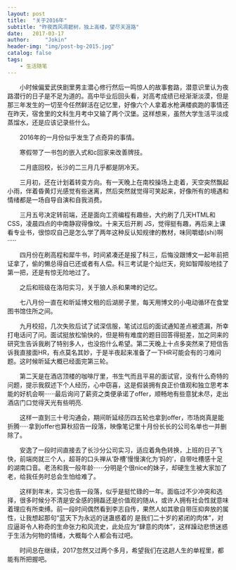 ```yaml
---
layout: post
title:  "关于2016年"
subtitle: "昨夜西风凋碧树，独上高楼，望尽天涯路"
date:   2017-03-17
author:     "Jokin"
header-img: "img/post-bg-2015.jpg"
catalog: false
tags:
    - 生活随笔
---
```


&emsp;&emsp;小时候偏爱武侠剧里男主潜心修行然后一鸣惊人的故事套路，潜意识里认为夜路潜行的日子是不足为道的。高中毕业后回头看，对高考成绩已经渐渐淡漠，但是那三年发生的一切至今任然鲜活在记忆里，好像六个人拿着水枪满楼疯跑的事情还在昨天，宿舍里的文科生月考中又输了两个汉堡。这样想来，虽然大学生活平淡成蒸馏水，还是应该记录些什么。

&emsp;&emsp;2016年的一月份似乎发生了点奇异的事情。

&emsp;&emsp;寒假带了一书包的嵌入式和c回家来改善牌技。

&emsp;&emsp;二月底回校，长沙的二三月几乎都是阴冷天。

&emsp;&emsp;三月初，还在计划着转变方向。有一天晚上在南校操场上走着，天空突然飘起小雨，伴着昏黄灯光感觉有些迷离，然后突然就觉得可笑起来，好像所有的境遇和情绪都是一场自导自演和自我消费。

&emsp;&emsp;三月五号决定转前端，还是面向工资编程有趣些，大约刷了几天HTML和CSS，凌晨四点的中南静寂得像坟。十来天后开刷 JS，觉得挺有趣，再后来上课看专业书，很惊叹自己是怎么学了两年这种反认知规律的教材，味同嚼蜡(shi)啊·····

&emsp;&emsp;四月份在刷高程和犀牛书，时间紧凑还是报了科三，后悔没跟博文一起年前把证拿了，偷的懒总得自已还或者有人偿。科三考试是个灿烂天，宛如智障般地挂了第一把，还是有惊无险地过了。

&emsp;&emsp;之后和班级在洛阳实习，关于狼人杀和果啤的记忆。

&emsp;&emsp;七八月份一直在和昕延博文租的后湖房子里，每天用博文的小电动循环在食堂图书馆住所之间。

&emsp;&emsp;九月校招，几次失败后试了试深信服，笔试过后的面试通知差点被遗漏，所幸打电话问了问。面试挺放松愉快的，但是稍有难度的题目回答得挺差，加之同来的研究生告诉我刷了特别多人，也没抱什么希望。第二天晚上十点多突然来了短信告诉我直接面HR，有点莫名其妙，于是半夜起来准备了一下HR可能会有的刁难问题。这时候昕延大概已经面完第三轮。

&emsp;&emsp;第二天是在酒店顶楼的咖啡厅里，书生气而且平易的面试官，没有什么奇特的问题，提示我叙述下个人经历，心中窃喜，这是假装拥有良正价值观和独立思考本能的好机会啊······最后询问了薪资之类便承诺了offer，顺畅地有些意犹未尽，走出酒店门口觉得天光有些明亮.

&emsp;&emsp;这样一直到三十号沟通会，期间昕延经历四五轮也拿到offer，市场岗真是能折腾·····拿到offer也算秋招告一段落，映像笔记里十月份长长的公司名单也一并删除了。

&emsp;&emsp;安逸了一段时间直接去了长沙分公司实习，适应着角色转换，上班的日子飞快，前端岗就三个人，超哥的口头禅从‘卧槽’慢慢演化为‘妈的’，自带吐槽感十足的湖南口音。老汤和我一般年龄······分明是个很nice的妹子，却硬生生被大家加了老，给我任务时总会生怕给难了。

&emsp;&emsp;这样到年末，实习也告一段落，似乎是挺忙碌的一年。面临过不少冲突和选择，很多时候分不清是安全感的拥磊还是价值观的随从，或许人拥有社会性就意味着理应有所束缚。前一段时间偶然看到李志自传，果然人如其歌自带压抑奔放的属性，让我想起那句“蓝天下为永远的谜蛊惑着的 是我们二十岁的紧闭的肉体”，对应逼哥令人称奇的生命张力和风流史，此处应为“肆意的肉体”，这样躁动悲愤迷惑于生活为何物的情绪，大概每个人都会有过吧。

&emsp;&emsp;时间总在继续，2017忽然又过两个多月，希望我们在这趟人生的单程里，都能有所把握吧。